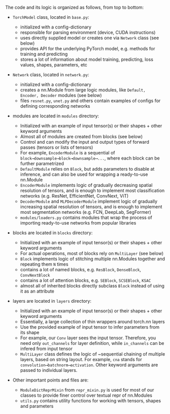 The code and its logic is organized as follows, from top to bottom:
* `TorchModel` class, located in `base.py`:
    * initialized with a config-dictionary
    * responsible for parsing environment (device, CUDA instructions)
    * uses directly supplied model or creates one via `Network` class (see below)
    * provides API for the underlying PyTorch model, e.g. methods for training and predicting
    * stores a lot of information about model training, predicting, loss values, shapes, parameters, etc

* `Network` class, located in `network.py`:
    * initialized with a config-dictionary
    * creates a nn.Module from large logic modules, like `Default, Encoder, Decoder` modules (see below)
    * files `resnet.py`, `unet.py` and others contain examples of configs for defining corresponding networks

* modules are located in `modules` directory:
    * Initialized with an example of input tensor(s) or their shapes + other keyword arguments
    * Almost all of modules are created from blocks (see below)
    * Control and can modify the input and output types of forward passes (tensors or lists of tensors)
    * For example, `EncoderModule` is a sequential of `block⟶downsample⟶block⟶downsample⟶...`, where each block can be further parametrized
    * `DefaultModule` relies on `Block`, but adds parameters to disable at inference, and can also be used for wrapping a ready-to-use nn.Module
    * `EncoderModule` implements logic of gradually decreasing spatial resolution of tensors, and is enough to implement most classification networks (e.g. ResNet, EfficientNet, ConvNext, ViT)
    * `DecoderModule` and `MLPDecoderModule` implement logic of gradually increasing spatial resolution of tensors, and is enough to implement most segmentation networks (e.g. FCN, DeepLab, SegFormer)
    * `modules/loaders.py` contains modules that wrap the process of importing ready-to-use networks from popular libraries

* blocks are located in `blocks` directory:
    * Initialized with an example of input tensor(s) or their shapes + other keyword arguments
    * For actual operations, most of blocks rely on `MultiLayer` (see below)
    * `Block` implements logic of stitching multiple nn.Modules together and repeating them `N` times
    * contains a lot of named blocks, e.g. `ResBlock`, `DenseBlock`, `ConvNextBlock`
    * contains a lot of attention blocks, e.g. `SEBlock`, `SCSEBlock`, `KSAC`
    * almost all of inherited blocks directly subclass `Block` instead of using it as an attribute

* layers are located in `layers` directory:
    * Initialized with an example of input tensor(s) or their shapes + other keyword arguments
    * Essentially, a large collection of thin wrappers around torch.nn layers
    * Use the provided example of input tensor to infer parameters from its shape
    * For example, our `Conv` layer sees the input tensor. Therefore, you need only `out_channels` for layer definition, while `in_channels` can be infered from input tensor
    * `MultiLayer` class defines the logic of ~sequential chaining of multiple layers, based on string layout. For example, `cna` stands for `convolution⟶batchnorm⟶activation`. Other keyword arguments are passed to individual layers.

* Other important points and files are:
    * `ModuleDictReprMixin` from `repr_mixin.py` is used for most of our classes to provide finer control over textual repr of nn.Modules
    * `utils.py` contains utility functions for working with tensors, shapes and parameters

